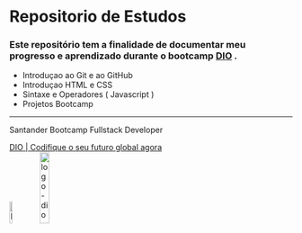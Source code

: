 # Repositorio de Estudos

### Este repositório tem a finalidade de documentar meu progresso e aprendizado durante o bootcamp [DIO](https://web.dio.me/home) .

 - Introduçao ao Git e ao GitHub
 - Introduçao HTML e CSS   
 - Sintaxe e Operadores ( Javascript )   
 - Projetos Bootcamp





<hr>      
Santander Bootcamp Fullstack Developer   

[DIO | Codifique o seu futuro global agora](https://web.dio.me/home)   
<img src="https://hermes.digitalinnovation.one/tracks/800fd098-3eef-45e9-9544-544ae396076c.png" alt="logo-bootcamp-santander" width="10%">
<img src="https://hermes.digitalinnovation.one/assets/diome/logo.svg" alt="logo-dio" width="18%">
